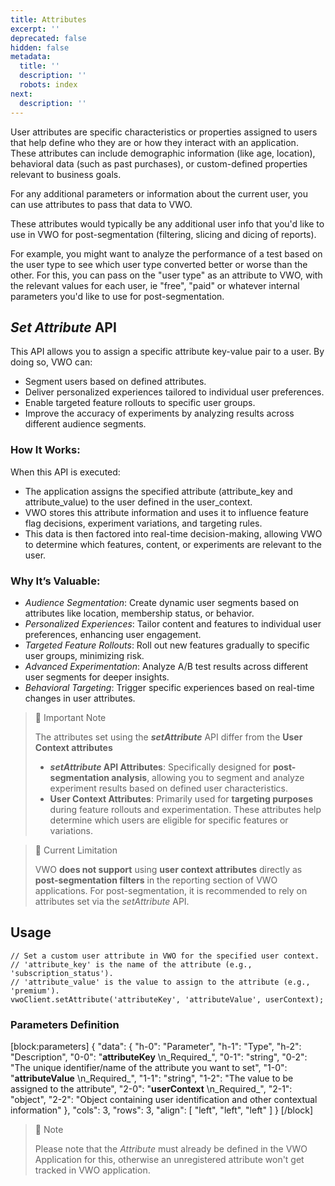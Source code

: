 ```yaml
---
title: Attributes
excerpt: ''
deprecated: false
hidden: false
metadata:
  title: ''
  description: ''
  robots: index
next:
  description: ''
---
```

User attributes are specific characteristics or properties assigned to users that help define who they are or how they interact with an application. These attributes can include demographic information (like age, location), behavioral data (such as past purchases), or custom-defined properties relevant to business goals.

For any additional parameters or information about the current user, you can use attributes to pass that data to VWO.

These attributes would typically be any additional user info that you'd like to use in VWO for post-segmentation (filtering, slicing and dicing of reports). 

For example, you might want to analyze the performance of a test based on the user type to see which user type converted better or worse than the other. For this, you can pass on the "user type" as an attribute to VWO, with the relevant values for each user, ie "free", "paid" or whatever internal parameters you'd like to use for post-segmentation.

## _Set Attribute_ API

This API allows you to assign a specific attribute key-value pair to a user. By doing so, VWO can:

- Segment users based on defined attributes.
- Deliver personalized experiences tailored to individual user preferences.
- Enable targeted feature rollouts to specific user groups.
- Improve the accuracy of experiments by analyzing results across different audience segments.

### How It Works:

When this API is executed:

- The application assigns the specified attribute (attribute_key and attribute_value) to the user defined in the user_context.
- VWO stores this attribute information and uses it to influence feature flag decisions, experiment variations, and targeting rules.
- This data is then factored into real-time decision-making, allowing VWO to determine which features, content, or experiments are relevant to the user.

### Why It’s Valuable:

- _Audience Segmentation_: Create dynamic user segments based on attributes like location, membership status, or behavior.
- _Personalized Experiences_: Tailor content and features to individual user preferences, enhancing user engagement.
- _Targeted Feature Rollouts_: Roll out new features gradually to specific user groups, minimizing risk.
- _Advanced Experimentation_: Analyze A/B test results across different user segments for deeper insights.
- _Behavioral Targeting_: Trigger specific experiences based on real-time changes in user attributes.

> 📘 Important Note
> 
> The attributes set using the **_setAttribute_** API differ from the **User Context attributes**
> 
> - **_setAttribute_ API Attributes**: Specifically designed for **post-segmentation analysis**, allowing you to segment and analyze experiment results based on defined user characteristics.
> - **User Context Attributes**: Primarily used for **targeting purposes** during feature rollouts and experimentation. These attributes help determine which users are eligible for specific features or variations.

> 🚧 Current Limitation
> 
> VWO **does not support** using **user context attributes** directly as **post-segmentation filters** in the reporting section of VWO applications. For post-segmentation, it is recommended to rely on attributes set via the _setAttribute_ API.

## Usage

```node
// Set a custom user attribute in VWO for the specified user context.
// 'attribute_key' is the name of the attribute (e.g., 'subscription_status').
// 'attribute_value' is the value to assign to the attribute (e.g., 'premium').  
vwoClient.setAttribute('attributeKey', 'attributeValue', userContext);
```

### Parameters Definition

[block:parameters]
{
  "data": {
    "h-0": "Parameter",
    "h-1": "Type",
    "h-2": "Description",
    "0-0": "**attributeKey**  \n_Required_",
    "0-1": "string",
    "0-2": "The unique identifier/name of the attribute you want to set",
    "1-0": "**attributeValue**  \n_Required_",
    "1-1": "string",
    "1-2": "The value to be assigned to the attribute",
    "2-0": "**userContext**  \n_Required_",
    "2-1": "object",
    "2-2": "Object containing user identification and other contextual information"
  },
  "cols": 3,
  "rows": 3,
  "align": [
    "left",
    "left",
    "left"
  ]
}
[/block]


> 🚧 Note
> 
> Please note that the _Attribute_ must already be defined in the VWO Application for this, otherwise an unregistered attribute won't get tracked in VWO application.
